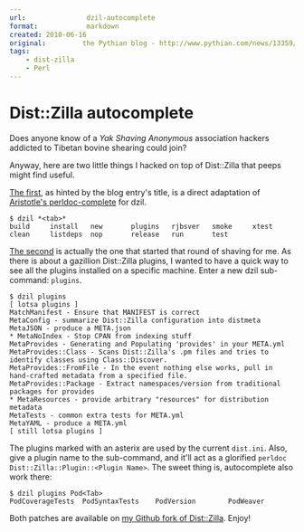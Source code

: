 ```yaml
---
url:               dzil-autocomplete
format:            markdown
created: 2010-06-16
original:         the Pythian blog - http://www.pythian.com/news/13359/distzilla-autocomplete
tags:
    - dist-zilla
    - Perl
---
```


# Dist::Zilla autocomplete

Does anyone know of a *Yak Shaving Anonymous*
association  hackers addicted to Tibetan bovine shearing could join?

Anyway, here are two little things I hacked on top of Dist::Zilla
that peeps might find useful.

[The first](http://github.com/yanick/dist-zilla/tree/autocomplete), as hinted by the blog entry's title, is a direct adaptation
of [Aristotle's perldoc-complete](http://github.com/ap/perldoc-complete) for
dzil.  

    $ dzil *<tab>* 
    build     install   new       plugins   rjbsver   smoke     xtest     
    clean     listdeps  nop       release   run       test      


[The second](http://github.com/yanick/dist-zilla/tree/command-plugins) 
is actually the one that started that round of shaving for me.  As
there is about a gazillion Dist::Zilla plugins, I wanted to have a quick way 
to see all the plugins installed on a specific machine.
Enter a new dzil sub-command: `plugins`.  

    $ dzil plugins
    [ lotsa plugins ]
    MatchManifest - Ensure that MANIFEST is correct
    MetaConfig - summarize Dist::Zilla configuration into distmeta
    MetaJSON - produce a META.json
    * MetaNoIndex - Stop CPAN from indexing stuff
    MetaProvides - Generating and Populating 'provides' in your META.yml
    MetaProvides::Class - Scans Dist::Zilla's .pm files and tries to identify classes using Class::Discover.
    MetaProvides::FromFile - In the event nothing else works, pull in hand-crafted metadata from a specified file.
    MetaProvides::Package - Extract namespaces/version from traditional packages for provides
    * MetaResources - provide arbitrary "resources" for distribution metadata
    MetaTests - common extra tests for META.yml
    MetaYAML - produce a META.yml
    [ still lotsa plugins ]

The plugins marked with an asterix are used by the current `dist.ini`.  Also,
give a plugin name to the sub-command, and it'll act as a glorified 
`perldoc Dist::Zilla::Plugin::<Plugin Name>`.  The sweet thing is,
autocomplete also work there:

    $ dzil plugins Pod<Tab>
    PodCoverageTests  PodSyntaxTests    PodVersion        PodWeaver


Both patches are available on [my Github fork of
Dist::Zilla](http://github.com/yanick/dist-zilla). Enjoy! 
